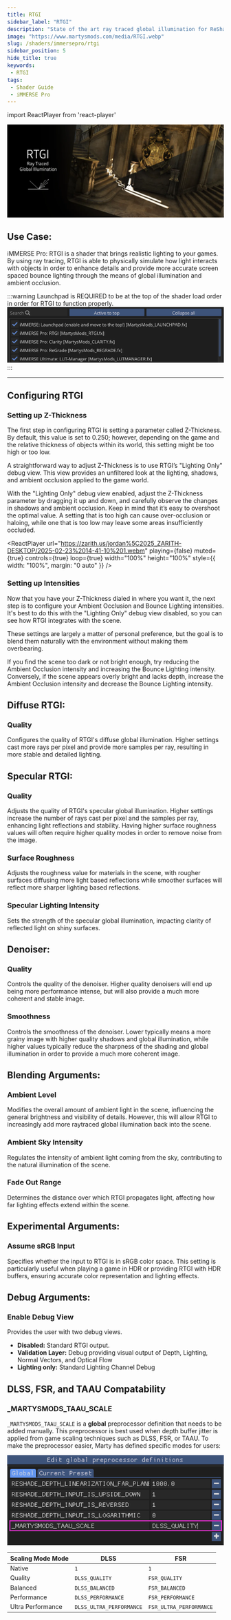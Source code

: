 ```yaml
---
title: RTGI
sidebar_label: "RTGI"
description: "State of the art ray traced global illumination for ReShade."
image: "https://www.martysmods.com/media/RTGI.webp"
slug: /shaders/immersepro/rtgi
sidebar_position: 5
hide_title: true
keywords: 
 - RTGI
tags:
 - Shader Guide
 - iMMERSE Pro
---
```


<!------------------------IMPORTS ---------------------------->

import ReactPlayer from 'react-player'

<!----------------------------------------------------------->

![rtgiheader](./images/rtgiheader.webp)

## Use Case:

iMMERSE Pro: RTGI is a shader that brings realistic lighting to your games. By using ray tracing, RTGI is able to physically simulate how light interacts with objects in order to enhance details and provide more accurate screen spaced bounce lighting through the means of global illumination and ambient occlusion.

:::warning
Launchpad is REQUIRED to be at the top of the shader load order in order for RTGI to function properly.
![shaderloadorder](./images/rtgiloadorder.webp)
:::

---

## Configuring RTGI

### Setting up Z-Thickness  
The first step in configuring RTGI is setting a parameter called Z-Thickness. By default, this value is set to 0.250; however, depending on the game and the relative thickness of objects within its world, this setting might be too high or too low.

A straightforward way to adjust Z-Thickness is to use RTGI’s "Lighting Only" debug view. This view provides an unfiltered look at the lighting, shadows, and ambient occlusion applied to the game world.

With the "Lighting Only" debug view enabled, adjust the Z-Thickness parameter by dragging it up and down, and carefully observe the changes in shadows and ambient occlusion. Keep in mind that it’s easy to overshoot the optimal value. A setting that is too high can cause over-occlusion or haloing, while one that is too low may leave some areas insufficiently occluded.

<ReactPlayer
  url="https://zarith.us/jordan%5C2025_ZARITH-DESKTOP/2025-02-23%2014-41-10%201.webm"
  playing={false}
  muted={true}
  controls={true}
  loop={true}
  width="100%"
  height="100%"
  style={{ width: "100%", margin: "0 auto" }}
/>

### Setting up Intensities

Now that you have your Z-Thickness dialed in where you want it, the next step is to configure your Ambient Occlusion and Bounce Lighting intensities. It's best to do this with the "Lighting Only" debug view disabled, so you can see how RTGI integrates with the scene.

These settings are largely a matter of personal preference, but the goal is to blend them naturally with the environment without making them overbearing.

If you find the scene too dark or not bright enough, try reducing the Ambient Occlusion intensity and increasing the Bounce Lighting intensity. Conversely, if the scene appears overly bright and lacks depth, increase the Ambient Occlusion intensity and decrease the Bounce Lighting intensity.


## Diffuse RTGI:

### Quality
Configures the quality of RTGI's diffuse global illumination. Higher settings cast more rays per pixel and provide more samples per ray, resulting in more stable and detailed lighting. 

## Specular RTGI:

### Quality
Adjusts the quality of RTGI's specular global illumination. Higher settings increase the number of rays cast per pixel and the samples per ray, enhancing light reflections and stability. Having higher surface roughness values will often require higher quality modes in order to remove noise from the image.

### Surface Roughness
Adjusts the roughness value for materials in the scene, with rougher surfaces diffusing more light based reflections while smoother surfaces will reflect more sharper lighting based reflections.

### Specular Lighting Intensity
Sets the strength of the specular global illumination, impacting clarity of reflected light on shiny surfaces.

## Denoiser:

### Quality
Controls the quality of the denoiser. Higher quality denoisers will end up being more performance intense, but will also provide a much more coherent and stable image.

### Smoothness
Controls the smoothness of the denoiser. Lower typically means a more grainy image with higher quality shadows and global illumination, while higher values typically reduce the sharpness of the shading and global illumination in order to provide a much more coherent image. 

## Blending Arguments:

### Ambient Level
Modifies the overall amount of ambient light in the scene, influencing the general brightness and visibility of details. However, this will allow RTGI to increasingly add more raytraced global illumination back into the scene.

### Ambient Sky Intensity
Regulates the intensity of ambient light coming from the sky, contributing to the natural illumination of the scene.

### Fade Out Range
Determines the distance over which RTGI propagates light, affecting how far lighting effects extend within the scene.

## Experimental Arguments:

### Assume sRGB Input
Specifies whether the input to RTGI is in sRGB color space. This setting is particularly useful when playing a game in HDR or providing RTGI with HDR buffers, ensuring accurate color representation and lighting effects.

## Debug Arguments:

### Enable Debug View
Provides the user with two debug views.
* **Disabled:** Standard RTGI output.
* **Validation Layer:** Debug providing visual output of Depth, Lighting, Normal Vectors, and Optical Flow
* **Lighting only:** Standard Lighting Channel Debug

## DLSS, FSR, and TAAU Compatability

### _MARTYSMODS_TAAU_SCALE
`_MARTYSMODS_TAAU_SCALE` is a **global** preprocessor definition that needs to be added manually. This preprocessor is best used when depth buffer jitter is applied from game scaling techniques such as DLSS, FSR, or TAAU. To make the preprocessor easier, Marty has defined specific modes for users:

![TAAUSCALEPreprocessor](./images/taauscalepreprocessor.webp)
 
| Scaling Mode Mode | DLSS                     | FSR                     |
| ----------------- | ------------------------ | ----------------------- |
| Native            | `1`                      | `1`                     |
| Quality           | `DLSS_QUALITY`           | `FSR_QUALITY`           |
| Balanced          | `DLSS_BALANCED`          | `FSR_BALANCED`          |
| Performance       | `DLSS_PERFORMANCE`       | `FSR_PERFORMANCE`       |
| Ultra Performance | `DLSS_ULTRA_PERFORMANCE` | `FSR_ULTRA_PERFORMANCE` |